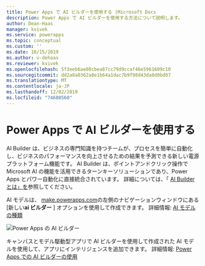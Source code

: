 ```yaml
---
title: Power Apps で AI ビルダーを使用する |Microsoft Docs
description: Power Apps で AI ビルダーを使用する方法について説明します。
author: Dean-Haas
manager: kvivek
ms.service: powerapps
ms.topic: conceptual
ms.custom: ''
ms.date: 10/15/2019
ms.author: v-dehaas
ms.reviewer: kvivek
ms.openlocfilehash: 5f3eeb6ae00cbea87cc79d9ccaf46e5961609c10
ms.sourcegitcommit: dd2a8a0362a8e1b64a1dac7b9f98d43da8d0bd87
ms.translationtype: MT
ms.contentlocale: ja-JP
ms.lasthandoff: 12/02/2019
ms.locfileid: "74680560"
---
```

# <a name="use-ai-builder-in-power-apps"></a>Power Apps で AI ビルダーを使用する

AI Builder は、ビジネスの専門知識を持つチームが、プロセスを簡単に自動化し、ビジネスのパフォーマンスを向上させるための結果を予測できる新しい電源プラットフォーム機能です。 AI Builder は、ポイントアンドクリック操作で Microsoft AI の機能を活用できるターンキーソリューションであり、Power Apps とパワー自動化に直接統合されています。 詳細については、「 [AI Builder とは」を](/ai-builder/)参照してください。

AI モデルは、 [make.powerapps.com](https://make.powerapps.com)の左側のナビゲーションウィンドウにある [新しい**ai ビルダー** ] オプションを使用して作成できます。 詳細情報: [AI モデルの種類](/ai-builder/model-types)

![Power Apps の AI ビルダー](media/ai-builder.png "Power Apps の AI ビルダー")

キャンバスとモデル駆動型アプリで AI ビルダーを使用して作成された AI モデルを使用して、アプリにインテリジェンスを追加できます。 詳細情報: [Power Apps での AI ビルダーの使用](/ai-builder/use-in-powerapps-overview)

